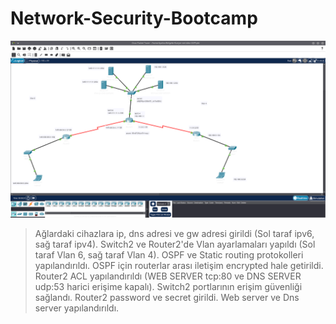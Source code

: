 # Network-Security-Bootcamp

![](https://raw.githubusercontent.com/dyatlov86/Network-Security-Bootcamp/main/Screenshot_20220810_124657.png)



>Ağlardaki cihazlara ip, dns adresi ve gw adresi girildi (Sol taraf ipv6, sağ taraf ipv4).
>Switch2 ve Router2'de Vlan ayarlamaları yapıldı (Sol taraf Vlan 6, sağ taraf Vlan 4).
>OSPF ve Static routing protokolleri yapılandırıldı.
>OSPF için routerlar arası iletişim encrypted hale getirildi.
>Router2 ACL yapılandırıldı (WEB SERVER tcp:80 ve DNS SERVER udp:53 harici erişime kapalı).
>Switch2 portlarının erişim güvenliği sağlandı.
>Router2 password ve secret girildi.
>Web server ve Dns server yapılandırıldı.
